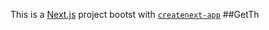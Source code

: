 This is a [Next.js](https://nextjs.org/) project bootst
with [`createnext-app`](https://github.com/vercel/et.js/tree/caary/pckages/reaenet-ap)
##GetTh
